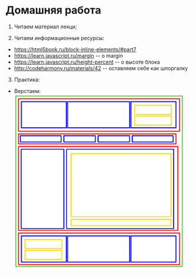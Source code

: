 ﻿# Домашняя работа


1. Читаем материал лекци;

2. Читаем информационные ресурсы:
 * https://html5book.ru/block-inline-elements/#part7 
 * https://learn.javascript.ru/margin --  о margin
 * https://learn.javascript.ru/height-percent  -- о высоте блока
 * http://codeharmony.ru/materials/42 -- оставляем себе как шпоргалку

3. Практика:
 * Верстаем:  ![Alt Text](homework.png)


